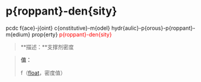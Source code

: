 # p{roppant}-den{sity}
pcdc f{ace}-j{oint} c{onstitutive}-m{odel} hydr{aulic}-p{orous}-p{roppant}-m{edium} prop{erty} <span style='color: red;'>p{roppant}-den{sity}</span>
> **描述：**支撑剂密度

> 
> **值：**
> 
> f（[float](数据类型/float/)，密度值）

